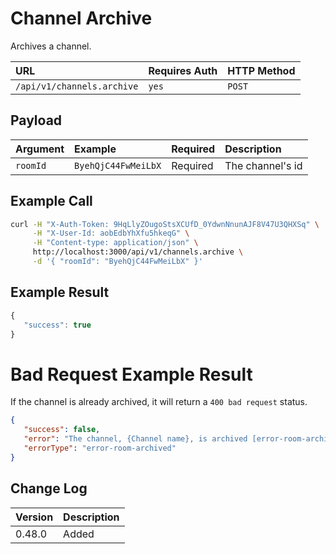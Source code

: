 # Channel Archive

Archives a channel.

| URL | Requires Auth | HTTP Method |
| :--- | :--- | :--- |
| `/api/v1/channels.archive` | `yes` | `POST` |

## Payload

| Argument | Example | Required | Description |
| :--- | :--- | :--- | :--- |
| `roomId` | `ByehQjC44FwMeiLbX` | Required | The channel's id |

## Example Call

```bash
curl -H "X-Auth-Token: 9HqLlyZOugoStsXCUfD_0YdwnNnunAJF8V47U3QHXSq" \
     -H "X-User-Id: aobEdbYhXfu5hkeqG" \
     -H "Content-type: application/json" \
     http://localhost:3000/api/v1/channels.archive \
     -d '{ "roomId": "ByehQjC44FwMeiLbX" }'
```

## Example Result

```javascript
{
   "success": true
}
```
# Bad Request Example Result

If the channel is already archived, it will return a `400 bad request` status.

```json
{
   "success": false,
   "error": "The channel, {Channel name}, is archived [error-room-archived]",
   "errorType": "error-room-archived"
}
```

## Change Log

| Version | Description |
| :--- | :--- |
| 0.48.0 | Added |


